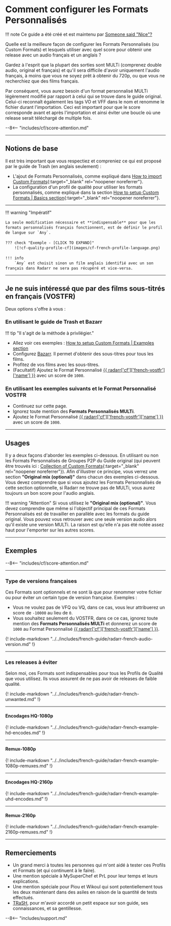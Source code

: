 # Comment configurer les Formats Personnalisés

!!! note
    Ce guide a été créé et est maintenu par [Someone said "Nice"?](https://github.com/NiceTSY)

Quelle est la meilleure façon de configurer les Formats Personnalisés (ou Custom Formats) et lesquels utiliser avec quel score pour obtenir une release avec un audio français et un anglais ?

Gardez à l'esprit que la plupart des sorties sont MULTi (comprenez double audio, original et français) et qu'il sera difficile d'avoir uniquement l'audio français, à moins que vous ne soyez prêt à obtenir du 720p, ou que vous ne recherchiez que des films français.

Par conséquent, vous aurez besoin d'un format personnalisé MULTi légèrement modifié par rapport à celui qui se trouve dans le guide original. Celui-ci reconnaît également les tags VO et VFF dans le nom et renomme le fichier durant l'importation. Ceci est important pour que le score corresponde avant et après l'importation et ainsi éviter une boucle où une release serait téléchargé de multiple fois.

--8<-- "includes/cf/score-attention.md"

------

## Notions de base

Il est très important que vous respectiez et compreniez ce qui est proposé par le guide de Trash (en anglais seulement) :

- L'ajout de Formats Personnalisés, comme expliqué dans [How to import Custom Formats](/Radarr/Radarr-import-custom-formats/){:target="_blank" rel="noopener noreferrer"}.
- La configuration d'un profil de qualité pour utiliser les formats personnalisés, comme expliqué dans la section [How to setup Custom Formats | Basics section](/Radarr/Radarr-setup-custom-formats/#basics){:target="_blank" rel="noopener noreferrer"}.

------

!!! warning "Impératif"

    La seule modification nécessaire et **indispensable** pour que les formats personnalisés français fonctionnent, est de définir le profil de langue sur `Any`.

    ??? check "Exemple - [CLICK TO EXPAND]"
        ![!cf-quality-profile-cf](images/cf-french-profile-language.png)

    !!! info
        `Any` est choisit sinon un film anglais identifié avec un son français dans Radarr ne sera pas récupéré et vice-versa.

------

## Je ne suis intéressé que par des films sous-titrés en français (VOSTFR)

Deux options s'offre à vous :

### En utilisant le guide de Trash et Bazarr

!!! tip "Il s'agit de la méthode à privilégier."

- Allez voir ces exemples : [How to setup Custom Formats | Examples section](/Radarr/Radarr-setup-custom-formats/#examples)
- Configurez [Bazarr](../Bazarr/Setup-Guide.md). Il permet d'obtenir des sous-titres pour tous les films.
- Profitez de vos films avec les sous-titres.
- (Facultatif) Ajoutez le Format Personnalisé [{{ radarr['cf']['french-vostfr']['name'] }}](/Radarr/Radarr-collection-of-custom-formats/#vostfr) avec un score de `1000`.

### En utilisant les exemples suivants et le Format Personnalisé VOSTFR

- Continuez sur cette page.
- Ignorez toute mention des **Formats Personnalisés MULTi**.
- Ajoutez le Format Personnalisé [{{ radarr['cf']['french-vostfr']['name'] }}](/Radarr/Radarr-collection-of-custom-formats/#vostfr) avec un score de `1000`.

------

## Usages

Il y a deux façons d'aborder les exemples ci-dessous. En utilisant ou non les Formats Personnalisés de Groupes P2P du Guide original (qui peuvent être trouvés ici : [Collection of Custom Formats](/Radarr/Radarr-collection-of-custom-formats/){:target="_blank" rel="noopener noreferrer"}).
Afin d'illustrer ce principe, vous verrez une section **"Original mix (optional)"** dans chacun des exemples ci-dessous. Vous devez comprendre que si vous ajoutez les Formats Personnalisés de cette section optionnelle, si Radarr ne trouve pas de MULTi, vous aurez toujours un bon score pour l'audio anglais.

!!! warning "Attention"
    Si vous utilisez le **"Original mix (optional)"**. Vous devez comprendre que même si l'objectif principal de ces Formats Personnalisés est de travailler en parallèle avec les formats du guide original.
    Vous pouvez vous retrouver avec une seule version audio alors qu'il existe une version MULTi. La raison est qu'elle n'a pas été notée assez haut pour l'emporter sur les autres scores.

------

## Exemples

--8<-- "includes/cf/score-attention.md"

------

### Type de versions françaises

Ces Formats sont optionnels et ne sont là que pour renommer votre fichier ou pour éviter un certain type de version française. Exemples :

- Vous ne voulez pas de VFQ ou VQ, dans ce cas, vous leur attribuerez un score de `-10000` au lieu de `0`.
- Vous souhaitez seulement du VOSTFR, dans ce ce cas, ignorez toute mention des **Formats Personnalisés MULTi** et donnerez un score de `1000` au Format Personnalisé [{{ radarr['cf']['french-vostfr']['name'] }}](/Radarr/Radarr-collection-of-custom-formats/#vostfr).

{! include-markdown "../../includes/french-guide/radarr-french-audio-version.md" !}

------

### Les releases à éviter

Selon moi, ces Formats sont indispensables pour tous les Profils de Qualité que vous utilisez. Ils vous assurent de ne pas avoir de releases de faible qualité.

{! include-markdown "../../includes/french-guide/radarr-french-unwanted.md" !}

------

#### Encodages HQ-1080p

{! include-markdown "../../includes/french-guide/radarr-french-example-hd-encodes.md" !}

------

#### Remux-1080p

{! include-markdown "../../includes/french-guide/radarr-french-example-1080p-remuxes.md" !}

------

#### Encodages HQ-2160p

{! include-markdown "../../includes/french-guide/radarr-french-example-uhd-encodes.md" !}

------

#### Remux-2160p

{! include-markdown "../../includes/french-guide/radarr-french-example-2160p-remuxes.md" !}

------

## Remerciements

- Un grand merci à toutes les personnes qui m'ont aidé à tester ces Profils et Formats (et qui continuent à le faire).
- Une mention spéciale à MySuperChef et PrL pour leur temps et leurs explications.
- Une mention spéciale pour Piou et Wikoul qui sont potentiellement tous les deux maintenant dans des asiles en raison de la quantité de tests effectués.
- [TRaSH](https://trash-guides.info/), pour m'avoir accordé un petit espace sur son guide, ses connaissances, et sa gentillesse.

--8<-- "includes/support.md"
